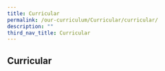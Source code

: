 ```yaml
---
title: Curricular
permalink: /our-curriculum/Curricular/curricular/
description: ""
third_nav_title: Curricular
---
```

## Curricular

